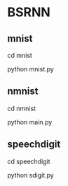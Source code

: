 # BSRNN


## mnist

cd mnist

python mnist.py

## nmnist

cd nmnist

python main.py

## speechdigit

cd speechdigit

python sdigit.py
